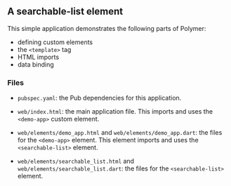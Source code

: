 ## A searchable-list element

This simple application demonstrates the following parts of Polymer:

* defining custom elements
* the `<template>` tag
* HTML imports
* data binding

### Files

* `pubspec.yaml`: the Pub dependencies for this application.

* `web/index.html`: the main application file. This imports and
uses the `<demo-app>` custom element.

* `web/elements/demo_app.html` and `web/elements/demo_app.dart`: the files
for the `<demo-app>` element. This element imports and uses the
`<searchable-list>` element.

* `web/elements/searchable_list.html` and
`web/elements/searchable_list.dart`: the files for the `<searchable-list>`
element.

